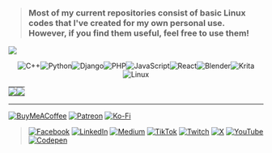 > <h3 align="left">Most of my current repositories consist of basic Linux codes that I've created for my own personal use. However, if you find them useful, feel free to use them!</h3>


<a href="https://www.twitch.tv/kavishk4" target="_blank" rel="noreferrer"><img
src="https://img.shields.io/twitch/status/Kavishk4?logo=twitchsx&style=for-the-badge&color=0891b2&labelColor=1c1917&label=TWITCH+STATUS" /></a>


<!-- <a href="https://www.youtube.com/@kavishk4" target="_blank" rel="noreferrer"><img
src="https://img.shields.io/youtube/channel/subscribers/UCyjWuGGkGAe8hxsTPWw9TrQ" /></a> -->


<div style="display: flex; flex-wrap: wrap; justify-content: center;">
  <img src="https://img.shields.io/badge/c++-%2300599C.svg?style=for-the-badge&logo=c%2B%2B&logoColor=white" alt="C++" />
  <img src="https://img.shields.io/badge/python-3670A0?style=for-the-badge&logo=python&logoColor=ffdd54" alt="Python" />
  <img src="https://img.shields.io/badge/django-%23092E20.svg?style=for-the-badge&logo=django&logoColor=white" alt="Django" />
  <img src="https://img.shields.io/badge/php-%23777BB4.svg?style=for-the-badge&logo=php&logoColor=white" alt="PHP" />
  <img src="https://img.shields.io/badge/javascript-%23323330.svg?style=for-the-badge&logo=javascript&logoColor=%23F7DF1E" alt="JavaScript" />
  <img src="https://img.shields.io/badge/react-%2320232a.svg?style=for-the-badge&logo=react&logoColor=%2361DAFB" alt="React" />
  <img src="https://img.shields.io/badge/blender-%23F5792A.svg?style=for-the-badge&logo=blender&logoColor=white" alt="Blender" />
  <img src="https://img.shields.io/badge/Krita-203759?style=for-the-badge&logo=krita&logoColor=EEF37B" alt="Krita" />
  <img src="https://img.shields.io/badge/Linux-FCC624?style=for-the-badge&logo=linux&logoColor=black" alt="Linux" />
</div>


<!--![AWS](https://img.shields.io/badge/AWS-%23FF9900.svg?style=for-the-badge&logo=amazon-aws&logoColor=white)-->
<!--![Android](https://img.shields.io/badge/android-%2320232a.svg?style=for-the-badge&logo=android&logoColor=%a4c639) -->
<!--![Apache](https://img.shields.io/badge/apache-%23D42029.svg?style=for-the-badge&logo=apache&logoColor=white)
![Figma](https://img.shields.io/badge/figma-%23F24E1E.svg?style=for-the-badge&logo=figma&logoColor=white) -->
<!--![Gimp](https://img.shields.io/badge/Gimp-657D8B?style=for-the-badge&logo=gimp&logoColor=FFFFFF)-->
<!--![Inkscape](https://img.shields.io/badge/Inkscape-e0e0e0?style=for-the-badge&logo=inkscape&logoColor=080A13)-->
<!--![Adobe Illustrator](https://img.shields.io/badge/adobeillustrator-%23FF9A00.svg?style=for-the-badge&logo=adobeillustrator&logoColor=white)-->
<!--![PyTorch](https://img.shields.io/badge/PyTorch-%23EE4C2C.svg?style=for-the-badge&logo=PyTorch&logoColor=white)--> 
<!--![Docker](https://img.shields.io/badge/docker-%230db7ed.svg?style=for-the-badge&logo=docker&logoColor=white)-->


<table style="border-collapse: collapse; table-layout: fixed; width: 100%;">
  <tr>
    <td align="center" style="padding: 0; margin: 0;">
      <img src="https://github-readme-stats.vercel.app/api?username=kavishkafx&theme=dark&hide_border=false&include_all_commits=true&count_private=false" style="display: block;" />
    </td>
    <td align="center" style="padding: 0; margin: 0;">
      <img src="https://github-readme-streak-stats.herokuapp.com/?user=kavishkafx&theme=dark&hide_border=false" style="display: block;" />
    </td>
  </tr>
</table>


<!-- <img src="https://github-readme-stats.vercel.app/api/top-langs/?username=itzkavishka&theme=dark&hide_border=false&include_all_commits=true&count_private=false&layout=compact" /> -->

---

[![BuyMeACoffee](https://img.shields.io/badge/Buy%20Me%20a%20Coffee-ffdd00?style=for-the-badge&logo=buy-me-a-coffee&logoColor=black)](https://buymeacoffee.com/kavishka)
[![Patreon](https://img.shields.io/badge/Patreon-F96854?style=for-the-badge&logo=patreon&logoColor=white)](https://patreon.com/kavishka)
[![Ko-Fi](https://img.shields.io/badge/Ko--fi-F16061?style=for-the-badge&logo=ko-fi&logoColor=white)](https://ko-fi.com/kavishka)

> [![Facebook](https://img.shields.io/badge/Facebook-%231877F2.svg?logo=Facebook&logoColor=white)](https://facebook.com/kavishkafx)
[![LinkedIn](https://img.shields.io/badge/LinkedIn-%230077B5.svg?logo=linkedin&logoColor=white)](https://linkedin.com/in/kavishkafx)
[![Medium](https://img.shields.io/badge/Medium-12100E?logo=medium&logoColor=white)](https://medium.com/@kavishk4)
[![TikTok](https://img.shields.io/badge/TikTok-%23000000.svg?logo=TikTok&logoColor=white)](https://tiktok.com/@kavishkafx)
[![Twitch](https://img.shields.io/badge/Twitch-%239146FF.svg?logo=Twitch&logoColor=white)](https://twitch.tv/kavishkafx)
[![X](https://img.shields.io/badge/X-black.svg?logo=X&logoColor=white)](https://x.com/kavishkafx)
[![YouTube](https://img.shields.io/badge/YouTube-%23FF0000.svg?logo=YouTube&logoColor=white)](https://youtube.com/@kavishkafx)
[![Codepen](https://img.shields.io/badge/Codepen-000000?style=for-the-badge&logo=codepen&logoColor=white)](https://codepen.io/xkavishka)
